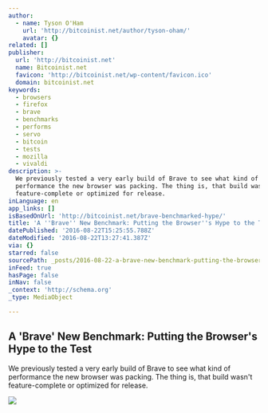 ```yaml
---
author:
  - name: Tyson O'Ham
    url: 'http://bitcoinist.net/author/tyson-oham/'
    avatar: {}
related: []
publisher:
  url: 'http://bitcoinist.net'
  name: Bitcoinist.net
  favicon: 'http://bitcoinist.net/wp-content/favicon.ico'
  domain: bitcoinist.net
keywords:
  - browsers
  - firefox
  - brave
  - benchmarks
  - performs
  - servo
  - bitcoin
  - tests
  - mozilla
  - vivaldi
description: >-
  We previously tested a very early build of Brave to see what kind of
  performance the new browser was packing. The thing is, that build wasn't
  feature-complete or optimized for release.
inLanguage: en
app_links: []
isBasedOnUrl: 'http://bitcoinist.net/brave-benchmarked-hype/'
title: 'A ''Brave'' New Benchmark: Putting the Browser''s Hype to the Test'
datePublished: '2016-08-22T15:25:55.788Z'
dateModified: '2016-08-22T13:27:41.387Z'
via: {}
starred: false
sourcePath: _posts/2016-08-22-a-brave-new-benchmark-putting-the-browsers-hype-to-the-t.md
inFeed: true
hasPage: false
inNav: false
_context: 'http://schema.org'
_type: MediaObject

---
```

<article style=""><h1>A 'Brave' New Benchmark: Putting the Browser's Hype to the Test</h1><p>We previously tested a very early build of Brave to see what kind of performance the new browser was packing. The thing is, that build wasn't feature-complete or optimized for release.</p><img src="http://bitcoinist.net/wp-content/uploads/2016/08/Browsers.png" /></article>